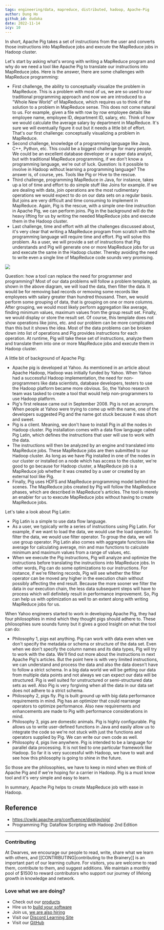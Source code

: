 ```yaml
---
tags: engineering/data, mapreduce, distributed, hadoop, Apache-Pig
author: Dung Ho
github_id: dudaka
date: 2022-11-14
icy: 10
---
```


In short, Apache Pig takes a set of instructions from the user and converts those instructions into MapReduce jobs and execute the MapReduce jobs in Hadoop cluster.

Let's start by asking what's wrong with writing a MapReduce program and why do we need a tool like Apache Pig to translate our instructions into MapReduce jobs.
Here is the answer, there are some challenges with MapReduce programming:
- First challenge, the ability to conceptually visualize the problem in MapReduce.
This is a problem with most of us, we are so used to our traditional programming approach and now we are introduced to a "Whole New World" of MapReduce, which requires us to think of the solution to a problem in MapReduce sense.
This does not come natural to us.
For example, given a file with row by row employee details like employee name, employee ID, department ID, salary, etc.
Think of how we would calculate the average salary by department in MapReduce.
It's sure we will eventually figure it out but it needs a little bit of effort.
That's our first challenge: conceptually visualizing a problem in MapReduce.
- Second challenge, knowledge of a programming language like Java, C++, Python, etc.
This could be a biggest challenge for many people.
We could be an excellent database developer or a super data analyst, but with traditional MapReduce programming, if we don't know a programming language, we're out of luck.
Question: Is it possible to involve in Hadoop without learning a programming language?
The answer is, of course, yes.
Tools like Pig or Hive to the rescue.
- Third challenge, programming MapReduce in Java, for instance, takes up a lot of time and effort to do simple stuff like Joins for example.
If we are dealing with data, join operations are the most rudimentary operations we would expect to do on our data sets on a regular basis.
But joins are very difficult and time consuming to implement in MapReduce.
Again, Pig is the rescue, with a simple one-line instruction in Apache Pig, we can perform joins.
Pig in the background will do the heavy lifting for us by writing the needed MapReduce jobs and execute them in the Hadoop cluster.
- Last challenge, time and effort with all the challenges discussed about, it's very clear that writing a MapReduce program from scratch with the programming language will require time and effort.
Pig will solve this problem.
As a user, we will provide a set of instructions that Pig understands and Pig will generate one or more MapReduce jobs for us and execute the same in the Hadoop cluster.
Thereby avoiding the need to write even a single line of MapReduce code sounds very promising.

![](problem-template.png)

Question: how a tool can replace the need for programmer and programming? Most of our data problems will follow a problem template, as shown in the above diagram, we will load the data, then filter the data.
It would be for removing bad records or removing some records like employees with salary greater than hundred thousand.
Then, we would perform some grouping of data, that is grouping on one or more columns.
After grouping, we would most likely perform aggregation like average, finding minimum values, maximum values from the group result set.
Finally, we would display or store the result set.
Of course, this template does not show operations like joins, etc. and our problem can be more complicated than this but it shows the idea.
Most of the data problems can be broken down into list of operations and Pig provides instructions for each operation.
At runtime, Pig will take these set of instructions, analyze them and translate them into one or more MapReduce jobs and execute them in Hadoop cluster.

A little bit of background of Apache Pig:
- Apache pig is developed at Yahoo. As memtioned in an article about Apache Hadoop, Hadoop was initially funded by Yahoo.
When Yahoo had a successful Hadoop implementation, the need for non-programmers like data scientists, database developers, testers to use the Hadoop platform became more obvious.
So, the Yahoo research team was tasked to create a tool that would help non-programmers to use Hadoop platform.
- Pig's first release came out in September 2008. Pig is not an acronym.
When people at Yahoo were trying to come up with the name, one of the developers suggested Pig and the name got stuck because it was short and sweet.
- Pig is a client. Meaning, we don't have to install Pig in all the nodes in Hadoop cluster.
Pig installation comes with a data flow language called Pig Latin, which defines the instructions that user will use to work with the data.
- The instructions will then be analyzed by an engine and translated into MapReduce jobs.
These MapReduce jobs are then submitted to our Hadoop cluster.
As long as we have Pig installed in one of the nodes in our cluster or installed on a node which has access to the cluster, we're good to go because for Hadoop cluster, a MapReduce job is a MapReduce job whether it was created by a user or created by an external tool like Pig.
- Finally, Pig uses HDFS and MapReduce programming model behind the scenes.
The MapReduce jobs created by Pig will follow the MapReduce phases, which are described in MapReduce's articles.
The tool is merely an enabler for us to execute MapReduce jobs without having to create MapReduce jobs.

Let's take a look about Pig Latin:
- Pig Latin is a simple to use data flow language.
- As a user, we typically write a series of instructions using Pig Latin.
For example, if we want to load the data, we would use the load operator.
To filter the data, we would use filter operator.
To group the data, we will use group operator.
Pig Latin also comes with aggregate functions like average for calculating average, min and max functions to calculate minimum and maximum values from a range of values, etc.
- When we execute the Pig instructions, Pig will analyze and optimize the instructions before translating the instructions into MapReduce jobs.
In other words, Pig can do some optimizations to our instructions.
For instance, if we're filtering records, Pig will see whether the filter operator can be moved any higher in the execution chain without possibly affecting the end result.
Because the more sooner we filter the data in our execution chain, the less data subsequent steps will have to process which will definitely result in performance improvement.
So, Pig can help us with optimization as well to an extent along with writing MapReduce jobs for us.

When Yahoo engineers started to work in developing Apache Pig, they had four philosophies in mind which they thought pigs should adhere to. These philosophies sure sounds funny but it gives a good Insight on what the tool can do:
- Philosophy 1, pigs eat anything.
Pig can work with data even when we don't specify the metadata or schema or structure of the data set.
Even when we don't specify the column names and its data types, Pig will try to work with the data. We'll find out more about the instructions in next Apache Pig's articles.
But the point here is with very limited instructions, we can understand and process the data and also the data doesn't have to follow a strict schema.
In a big data world we will be getting our data from multiple data points and not always we can expect our data will be structured.
Pig is well suited for unstructured or semi-structured data sets as well.
Also Pig is very forgiving when all the data in our data set does not adhere to a strict schema.
- Philosophy 2, pigs fly.
Pig is built ground up with big data performance requirements in mind.
Pig has an optimizer that could rearrange operators to optimize performance.
Also new requirements and enhancements are made to Pig with performance considerations in mind.
- Philosophy 3, pigs are domestic animals.
Pig is highly configurable.
Pig allows us to write user-defined functions in Java and easily allow us to integrate the code so we're not stuck with just the functions and operators supplied by Pig.
We can write our own code as well.
- Philosophy 4, pigs live anywhere.
Pig is intended to be a language for parallel data processing.
It is not tied to one particular framework like Hadoop.
So far it is very successful with Hadoop, we have to wait and see how this philosophy is going to shine in the future.

So those are the philosophies, we have to keep in mind when we think of Apache Pig and if we're hoping for a carrier in Hadoop.
Pig is a must know tool and it's very simple and easy to learn.

In summary, Apache Pig helps to create MapReduce job with ease in Hadoop.

## Reference

- https://cwiki.apache.org/confluence/display/pig/
- Programming Pig: Dataflow Scripting with Hadoop 2nd Edition



---
<!-- cta -->
### Contributing

At Dwarves, we encourage our people to read, write, share what we learn with others, and [[CONTRIBUTING|contributing to the Brainery]] is an important part of our learning culture. For visitors, you are welcome to read them, contribute to them, and suggest additions. We maintain a monthly pool of $1500 to reward contributors who support our journey of lifelong growth in knowledge and network.

### Love what we are doing?

- Check out our [products](https://superbits.co)
- Hire us to [build your software](https://d.foundation)
- Join us, [we are also hiring](https://github.com/dwarvesf/WeAreHiring)
- Visit our [Discord Learning Site](https://discord.gg/dzNBpNTVEZ)
- Visit our [GitHub](https://github.com/dwarvesf)